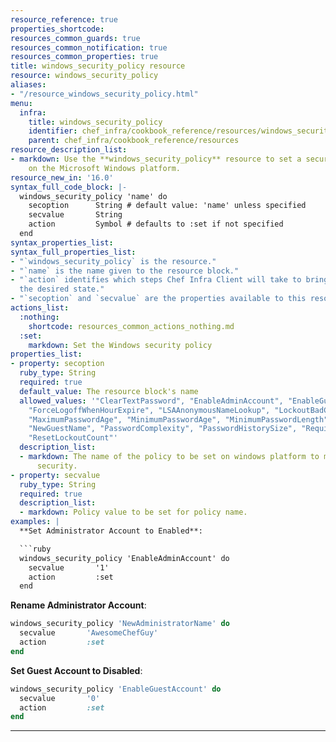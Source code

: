 ```yaml
---
resource_reference: true
properties_shortcode:
resources_common_guards: true
resources_common_notification: true
resources_common_properties: true
title: windows_security_policy resource
resource: windows_security_policy
aliases:
- "/resource_windows_security_policy.html"
menu:
  infra:
    title: windows_security_policy
    identifier: chef_infra/cookbook_reference/resources/windows_security_policy windows_security_policy
    parent: chef_infra/cookbook_reference/resources
resource_description_list:
- markdown: Use the **windows_security_policy** resource to set a security policy
    on the Microsoft Windows platform.
resource_new_in: '16.0'
syntax_full_code_block: |-
  windows_security_policy 'name' do
    secoption      String # default value: 'name' unless specified
    secvalue       String
    action         Symbol # defaults to :set if not specified
  end
syntax_properties_list:
syntax_full_properties_list:
- "`windows_security_policy` is the resource."
- "`name` is the name given to the resource block."
- "`action` identifies which steps Chef Infra Client will take to bring the node into
  the desired state."
- "`secoption` and `secvalue` are the properties available to this resource."
actions_list:
  :nothing:
    shortcode: resources_common_actions_nothing.md
  :set:
    markdown: Set the Windows security policy
properties_list:
- property: secoption
  ruby_type: String
  required: true
  default_value: The resource block's name
  allowed_values: '"ClearTextPassword", "EnableAdminAccount", "EnableGuestAccount",
    "ForceLogoffWhenHourExpire", "LSAAnonymousNameLookup", "LockoutBadCount", "LockoutDuration",
    "MaximumPasswordAge", "MinimumPasswordAge", "MinimumPasswordLength", "NewAdministratorName",
    "NewGuestName", "PasswordComplexity", "PasswordHistorySize", "RequireLogonToChangePassword",
    "ResetLockoutCount"'
  description_list:
  - markdown: The name of the policy to be set on windows platform to maintain its
      security.
- property: secvalue
  ruby_type: String
  required: true
  description_list:
  - markdown: Policy value to be set for policy name.
examples: |
  **Set Administrator Account to Enabled**:

  ```ruby
  windows_security_policy 'EnableAdminAccount' do
    secvalue       '1'
    action         :set
  end
  ```

  **Rename Administrator Account**:

  ```ruby
  windows_security_policy 'NewAdministratorName' do
    secvalue       'AwesomeChefGuy'
    action         :set
  end
  ```

  **Set Guest Account to Disabled**:

  ```ruby
  windows_security_policy 'EnableGuestAccount' do
    secvalue       '0'
    action         :set
  end
  ```
---
```


